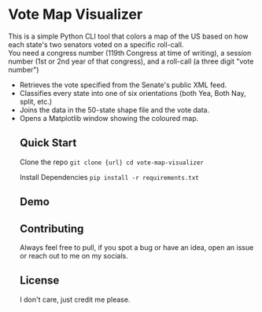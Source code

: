 # Vote Map Visualizer

This is a simple Python CLI tool that colors a map of the US based on how each state's two senators voted on a specific roll-call.
<br>
You need a congress number (119th Congress at time of writing), a session number (1st or 2nd year of that congress), and a roll-call (a three digit "vote number")
<ul>
<li> Retrieves the vote specified from the Senate's public XML feed.
<li> Classifies every state into one of six orientations (both Yea, Both Nay, split, etc.)
<li> Joins the data in the 50-state shape file and the vote data.
<li> Opens a Matplotlib window showing the coloured map.

## Quick Start
Clone the repo
`git clone {url}
cd vote‑map‑visualizer`

Install Dependencies
`pip install -r requirements.txt`

## Demo

## Contributing
Always feel free to pull, if you spot a bug or have an idea, open an issue or reach out to me on my socials.

## License
I don't care, just credit me please.
